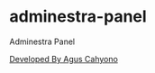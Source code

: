 adminestra-panel
================

Adminestra Panel


<a href="http://behance.net/aguscahyono">Developed By Agus Cahyono</a>
